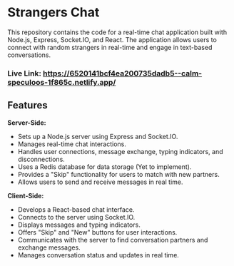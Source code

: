 # Strangers Chat

This repository contains the code for a real-time chat application built with Node.js, Express, Socket.IO, and React. The application allows users to connect with random strangers in real-time and engage in text-based conversations.

### Live Link: https://6520141bcf4ea200735dadb5--calm-speculoos-1f865c.netlify.app/

## Features

**Server-Side:**

- Sets up a Node.js server using Express and Socket.IO.
- Manages real-time chat interactions.
- Handles user connections, message exchange, typing indicators, and disconnections.
- Uses a Redis database for data storage (Yet to implement).
- Provides a "Skip" functionality for users to match with new partners.
- Allows users to send and receive messages in real time.

**Client-Side:**

- Develops a React-based chat interface.
- Connects to the server using Socket.IO.
- Displays messages and typing indicators.
- Offers "Skip" and "New" buttons for user interactions.
- Communicates with the server to find conversation partners and exchange messages.
- Manages conversation status and updates in real time.
